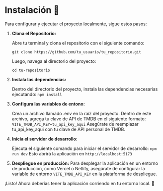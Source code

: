 # Instalación 🚀

Para configurar y ejecutar el proyecto localmente, sigue estos pasos:

1. **Clona el Repositorio:**

   Abre tu terminal y clona el repositorio con el siguiente comando:

   `git clone https://github.com/tu_usuario/tu_repositorio.git`

   Luego, navega al directorio del proyecto:

   `cd tu-repositorio`

2. **Instala las dependencias:**

   Dentro del directorio del proyecto, instala las dependencias necesarias ejecutando:
   `npm install`

3. **Configura las variables de entono:**

   Crea un archivo llamado .env en la raíz del proyecto. Dentro de este archivo, agrega tu clave de API de TMDB en el siguiente formato:
   `VITE_TMDB_API_KEY=tu_api_key_aqui`
   Asegúrate de reemplazar tu_api_key_aqui con tu clave de API personal de TMDB.

4. **Inicia el servidor de desarrollo:**

   Ejecuta el siguiente comando para iniciar el servidor de desarrollo:
   `npm run dev`
   Esto abrirá la aplicación en `http://localhost:5173`

5. **Despliegue en producción:**
   Para desplegar la aplicación en un entorno de producción, como Vercel o Netlify, asegúrate de configurar la variable de entorno `VITE_TMDB_API_KEY` en la plataforma de despliegue.

¡Listo! Ahora deberías tener la aplicación corriendo en tu entorno local. 🚀

